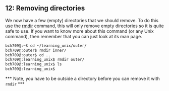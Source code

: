 ## 12: Removing directories

We now have a few (empty) directories that we should remove. To do this use the [rmdir][] command, this will only remove empty directories so it is quite safe to use. If you want to know more about this command (or any Unix command), then remember that you can just look at its man page.

```bash
bch709@:~$ cd ~/learning_unix/outer/
bch709@:outer$ rmdir inner/
bch709@:outer$ cd ..
bch709@:learning_unix$ rmdir outer/
bch709@:learning_unix$ ls
bch709@:learning_unix$
```

*** Note, you have to be outside a directory before you can remove it with `rmdir` ***

[rmdir]: http://en.wikipedia.org/wiki/Rmdir
